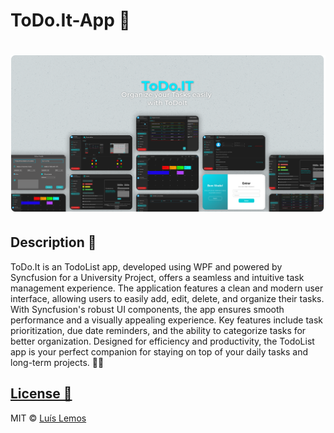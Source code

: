 # ToDo.It-App 📅

# ![(https://github.com/luisandrelemos/)](https://github.com/luisandrelemos/ToDo.It-App/blob/11c11721f9cbd46c46ffd6878cff904c8f881c01/UTAD.ToDo.It-App/Aplica%C3%A7%C3%A3o%20ToDo.IT/Images/ToDo.It%20App.jpg)

## Description 📑
ToDo.It is an TodoList app, developed using WPF and powered by Syncfusion for a University Project, offers a seamless and intuitive task management experience. The application features a clean and modern user interface, allowing users to easily add, edit, delete, and organize their tasks. With Syncfusion's robust UI components, the app ensures smooth performance and a visually appealing experience. Key features include task prioritization, due date reminders, and the ability to categorize tasks for better organization. Designed for efficiency and productivity, the TodoList app is your perfect companion for staying on top of your daily tasks and long-term projects. 📓📒

## [License 🔐](https://github.com/luisandrelemos/luisandrelemos.github.io/blob/main/LICENSE.md)

MIT © [Luís Lemos ](https://github.com/luisandrelemos)
